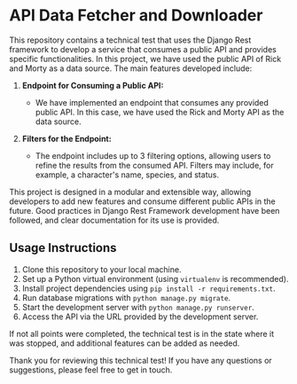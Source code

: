 # API Data Fetcher and Downloader

This repository contains a technical test that uses the Django Rest framework to develop a service that consumes a public API and provides specific functionalities. In this project, we have used the public API of Rick and Morty as a data source. The main features developed include:

1. **Endpoint for Consuming a Public API:**
   - We have implemented an endpoint that consumes any provided public API. In this case, we have used the Rick and Morty API as the data source.

2. **Filters for the Endpoint:**
   - The endpoint includes up to 3 filtering options, allowing users to refine the results from the consumed API. Filters may include, for example, a character's name, species, and status.


This project is designed in a modular and extensible way, allowing developers to add new features and consume different public APIs in the future. Good practices in Django Rest Framework development have been followed, and clear documentation for its use is provided.

## Usage Instructions

1. Clone this repository to your local machine.
2. Set up a Python virtual environment (using `virtualenv` is recommended).
3. Install project dependencies using `pip install -r requirements.txt`.
4. Run database migrations with `python manage.py migrate`.
5. Start the development server with `python manage.py runserver`.
6. Access the API via the URL provided by the development server.

If not all points were completed, the technical test is in the state where it was stopped, and additional features can be added as needed.

Thank you for reviewing this technical test! If you have any questions or suggestions, please feel free to get in touch.


